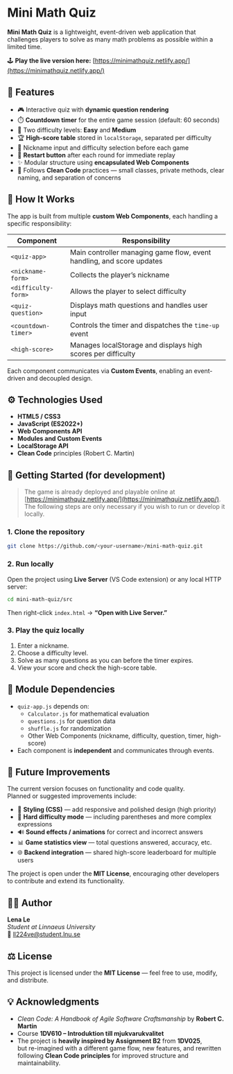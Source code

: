 # Mini Math Quiz

**Mini Math Quiz** is a lightweight, event-driven web application that challenges players to solve as many math problems as possible within a limited time.  

🕹️ **Play the live version here:** [https://minimathquiz.netlify.app/](https://minimathquiz.netlify.app/)

## 🧩 Features

- 🎮 Interactive quiz with **dynamic question rendering**
- ⏱️ **Countdown timer** for the entire game session (default: 60 seconds)
- 🧠 Two difficulty levels: **Easy** and **Medium**
- 🏆 **High-score table** stored in `localStorage`, separated per difficulty
- 👤 Nickname input and difficulty selection before each game
- 🔁 **Restart button** after each round for immediate replay
- ✨ Modular structure using **encapsulated Web Components**
- 📐 Follows **Clean Code** practices — small classes, private methods, clear naming, and separation of concerns

## 🧠 How It Works

The app is built from multiple **custom Web Components**, each handling a specific responsibility:

| Component | Responsibility |
|------------|----------------|
| `<quiz-app>` | Main controller managing game flow, event handling, and score updates |
| `<nickname-form>` | Collects the player’s nickname |
| `<difficulty-form>` | Allows the player to select difficulty |
| `<quiz-question>` | Displays math questions and handles user input |
| `<countdown-timer>` | Controls the timer and dispatches the `time-up` event |
| `<high-score>` | Manages localStorage and displays high scores per difficulty |

Each component communicates via **Custom Events**, enabling an event-driven and decoupled design.

## ⚙️ Technologies Used

- **HTML5 / CSS3**
- **JavaScript (ES2022+)**
- **Web Components API**
- **Modules and Custom Events**
- **LocalStorage API**
- **Clean Code** principles (Robert C. Martin)

## 🚀 Getting Started (for development)

> The game is already deployed and playable online at [https://minimathquiz.netlify.app/](https://minimathquiz.netlify.app/).  
> The following steps are only necessary if you wish to run or develop it locally.

### 1. Clone the repository

```bash
git clone https://github.com/<your-username>/mini-math-quiz.git
```

### 2. Run locally

Open the project using **Live Server** (VS Code extension) or any local HTTP server:

```bash
cd mini-math-quiz/src
```

Then right-click `index.html` → **“Open with Live Server.”**

### 3. Play the quiz locally

1. Enter a nickname.  
2. Choose a difficulty level.  
3. Solve as many questions as you can before the timer expires.  
4. View your score and check the high-score table.

## 🧩 Module Dependencies

- `quiz-app.js` depends on:
  - `Calculator.js` for mathematical evaluation
  - `questions.js` for question data
  - `shuffle.js` for randomization
  - Other Web Components (nickname, difficulty, question, timer, high-score)
- Each component is **independent** and communicates through events.

## 🔮 Future Improvements

The current version focuses on functionality and code quality.  
Planned or suggested improvements include:

- 🎨 **Styling (CSS)** — add responsive and polished design (high priority)
- 💪 **Hard difficulty mode** — including parentheses and more complex expressions  
- 🔊 **Sound effects / animations** for correct and incorrect answers  
- 📊 **Game statistics view** — total questions answered, accuracy, etc.  
- 🌐 **Backend integration** — shared high-score leaderboard for multiple users

The project is open under the **MIT License**, encouraging other developers to contribute and extend its functionality.

## 🧑‍💻 Author

**Lena Le**  
*Student at Linnaeus University*  
📧 ll224ve@student.lnu.se

## ⚖️ License

This project is licensed under the **MIT License** — feel free to use, modify, and distribute.  

## 💡 Acknowledgments

- *Clean Code: A Handbook of Agile Software Craftsmanship* by **Robert C. Martin**  
- Course **1DV610 – Introduktion till mjukvarukvalitet**  
- The project is **heavily inspired by Assignment B2** from **1DV025**,  
  but re-imagined with a different game flow, new features, and rewritten following **Clean Code principles** for improved structure and maintainability.
